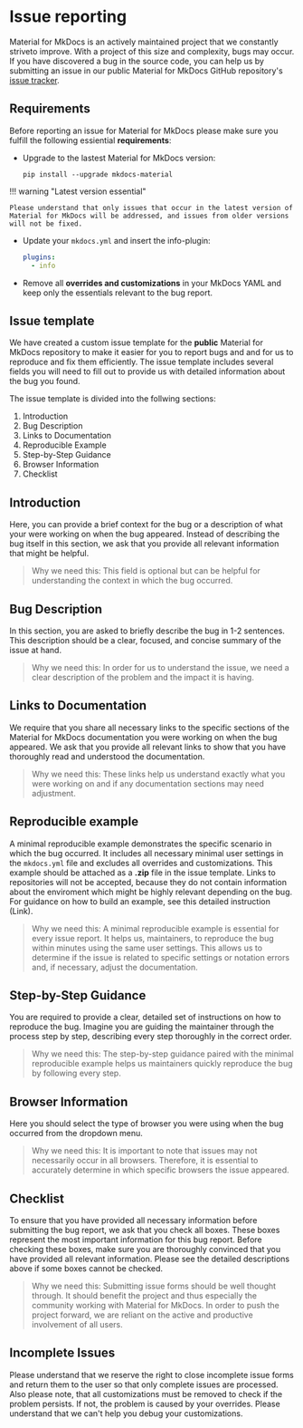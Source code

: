 # Issue reporting

Material for MkDocs is an actively maintained project that we constantly striveto improve. With a project of this size and complexity, bugs may occur. If you have discovered a bug in the source code, you can help us by submitting an issue in our public Material for MkDocs GitHub repository's 
[issue tracker].


## Requirements

Before reporting an issue for Material for MkDocs please make sure you fulfill the following essiential **requirements**:

- Upgrade to the lastest Material for MkDocs version:

    ```
    pip install --upgrade mkdocs-material
    ```


!!! warning "Latest version essential"

    Please understand that only issues that occur in the latest version of Material for MkDocs will be addressed, and issues from older versions will not be fixed.

- Update your `mkdocs.yml` and insert the info-plugin:

    ``` yaml
    plugins:
      - info
    ```

- Remove all **overrides and customizations** in your MkDocs YAML and keep only the essentials relevant to the bug report.


## Issue template

We have created a custom issue template for the **public** Material for MkDocs repository to make it easier for you to report bugs and and for us to reproduce and fix them efficiently. The issue template includes several fields you will need to fill out to provide us with detailed information about the bug you found.

The issue template is divided into the follwing sections:

1. Introduction 
2. Bug Description
3. Links to Documentation
4. Reproducible Example
5. Step-by-Step Guidance
6. Browser Information
7. Checklist


## Introduction

Here, you can provide a brief context for the bug or a description of what your were working on when the bug appeared. Instead of describing the bug itself in this section, we ask that you provide all relevant information that might be helpful.

> Why we need this: This field is optional but can be helpful for understanding 
the context in which the bug occurred.


## Bug Description

In this section, you are asked to briefly describe the bug in 1-2 sentences. This description should be a clear, focused, and concise summary of the issue at hand.

> Why we need this: In order for us to understand the issue, we need a clear description of the problem and the impact it is having.


## Links to Documentation

We require that you share all necessary links to the specific sections of the Material for MkDocs documentation you were working on when the bug appeared. We ask that you provide all relevant links to show that you have thoroughly read and understood the documentation.

> Why we need this: These links help us understand exactly what you were working on and if any documentation sections may need adjustment.


## Reproducible example

A minimal reproducible example demonstrates the specific scenario in which the bug occurred. It includes all necessary minimal user settings in the `mkdocs.yml` file and excludes all overrides and customizations. This example should be attached as a **.zip** file in the issue template. Links to repositories will not be accepted, because they do not contain information about the enviroment which might be highly relevant depending on the bug. For guidance on how to build an example, see this detailed instruction (Link).

> Why we need this: A minimal reproducible example is essential for every issue report. It helps us, maintainers, to reproduce the bug within minutes using the same user settings. This allows us to determine if the issue is related to specific settings or notation errors and, if necessary, adjust the documentation.


## Step-by-Step Guidance

You are required to provide a clear, detailed set of instructions on how to reproduce the bug. Imagine you are guiding the maintainer through the process step by step, describing every step thoroughly in the correct order.

> Why we need this: The step-by-step guidance paired with the minimal reproducible example helps us maintainers quickly reproduce the bug by following every step.


## Browser Information

Here you should select the type of browser you were using when the bug occurred from the dropdown menu.

> Why we need this: It is important to note that issues may not necessarily occur in all browsers. Therefore, it is essential to accurately determine in which specific browsers the issue appeared.


## Checklist

To ensure that you have provided all necessary information before submitting the bug report, we ask that you check all boxes. These boxes represent the most important information for this bug report. Before checking these boxes, make sure you are thoroughly convinced that you have provided all relevant information. Please see the detailed descriptions above if some boxes cannot be checked.

> Why we need this: Submitting issue forms should be well thought through. It should benefit the project and thus especially the community working with Material for MkDocs. In order to push the project forward, we are reliant on the active and productive involvement of all users.

## Incomplete Issues

Please understand that we reserve the right to close incomplete issue forms and return them to the user so that only complete issues are processed. Also please note, that all customizations must be removed to check if the problem persists. If not, the problem is caused by your overrides. Please understand that we can't help you debug your customizations.

  [issue tracker]: https://github.com/squidfunk/mkdocs-material/issues


